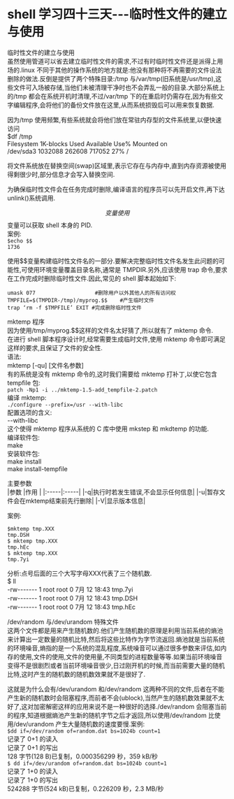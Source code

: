 # shell 学习四十三天---临时性文件的建立与使用

临时性文件的建立与使用  
虽然使用管道可以省去建立临时性文件的需求,不过有时临时性文件还是派得上用场的.linux 不同于其他的操作系统的地方就是:他没有那种将不再需要的文件设法删除的做法.反倒是提供了两个特殊目录:/tmp 与/var/tmp(旧系统是/usr/tmp),这些文件可入场被存储,当他们未被清理干净时也不会弄乱一般的目录.大部分系统上的/tmp 都会在系统开机时清理,不过/var/tmp 下的在重启时仍需存在,因为有些文字编辑程序,会将他们的备份文件放在这里,从而系统损毁后可以用来恢复数据.  
 
因为/tmp 使用频繁,有些系统就会将他们放在常驻内存型的文件系统里,以便快速访问  
$df /tmp  
Filesystem     1K-blocks   Used Available Use% Mounted on  
/dev/sda3        1032088 262608    717052  27% /  
 
将文件系统放在替换空间(swap)区域里,表示它存在与内存中,直到内存资源被使用得剩很少时,部分信息才会写入替换空间.  
 
为确保临时性文件会在任务完成时删除,编译语言的程序员可以先开启文件,再下达 unlink()系统调用.  
 
$$变量  
使用$$变量可以获取 shell 本身的 PID.  
案例:  
```$echo $$```  
```1736```  
 
使用$$变量构建临时性文件名的一部分.要解决完整临时性文件名发生此问题的可能性,可使用环境变量覆盖目录名称,通常是 TMPDIR.另外,应该使用 trap 命令,要求在工作完成时删除临时性文件.因此,常见的 shell 脚本起始如下:  
 
```
umask 077                   #删除用户以外其他人的所有访问权  
TMPFILE=$(TMPDIR-/tmp)/myprog.$$    #产生临时文件  
trap ‘rm -f $TMPFILE’ EXIT #完成删除临时性文件  
```
 
 
mktemp 程序  
因为使用/tmp/myprog.$$这样的文件名太好猜了,所以就有了 mktemp 命令.  
在进行 shell 脚本程序设计时,经常需要生成临时文件,使用 mktemp 命令即可满足这样的要求,且保证了文件的安全性.  
语法:  
mktemp [-qu] [文件名参数]  
有的系统是没有 mktemp 命令的,这时我们需要给 mktemp 打补丁,以使它包含 tempfile 包:  
```patch -Np1 -i ../mktemp-1.5-add_tempfile-2.patch```  
编译 mktemp:  
```./configure --prefix=/usr --with-libc```  
配置选项的含义:  
--with-libc  
这个使得 mktemp 程序从系统的 C 库中使用 mkstep 和 mkdtemp 的功能.  
编译软件包:  
make  
安装软件包:  
make install  
make install-tempfile  
 
主要参数  
|参数 |作用 |
|:-----|:-----|
|-q|执行时若发生错误,不会显示任何信息|
|-u|暂存文件会在mktemp结束前先行删除|
|-V|显示版本信息|
 
 
案例:  

```
$mktemp tmp.XXX  
tmp.DSH  
$ mktemp tmp.XXX  
tmp.hEc  
$ mktemp tmp.XXX  
tmp.7yi  
```

分析:点号后面的三个大写字母XXX代表了三个随机数.  
$ ll  
-rw------- 1 root root    0 7月  12 18:43 tmp.7yi  
-rw------- 1 root root    0 7月  12 18:43 tmp.DSH  
-rw------- 1 root root    0 7月  12 18:43 tmp.hEc  
 
/dev/random 与/dev/urandom 特殊文件  
这两个文件都是用来产生随机数的.他们产生随机数的原理是利用当前系统的熵池来计算出一定数量的随机比特,然后将这些比特作为字节流返回.熵池就是当前系统的环境噪音,熵指的是一个系统的混乱程度,系统噪音可以通过很多参数来评估,如内存的使用,文件的使用,文件的使用量,不同类型的进程数量等等.如果当前环境噪音变得不是很剧烈或者当前环境噪音很少,日过刚开机的时候,而当前需要大量的随机比特,这时产生的随机数的随机数效果就不是很好了.
 
这就是为什么会有/dev/urandom 和/dev/random 这两种不同的文件,后者在不能产生新的随机数时会阻塞程序,而前者不会(ublock),当然产生的随机数效果就不太好了,这对加密解密这样的应用来说不是一种很好的选择./dev/random 会阻塞当前的程序,知道根据熵池产生新的随机字节之后才返回,所以使用/dev/random 比使用/dev/urandom 产生大量随机数的速度要慢.案例:  
```$dd if=/dev/random of=random.dat bs=1024b count=1```  
记录了 0+1 的读入  
记录了 0+1 的写出  
128 字节(128 B)已复制，0.000356299 秒，359 kB/秒  
```$ dd if=/dev/urandom of=random.dat bs=1024b count=1```  
记录了 1+0 的读入  
记录了 1+0 的写出  
524288 字节(524 kB)已复制，0.226209 秒，2.3 MB/秒  